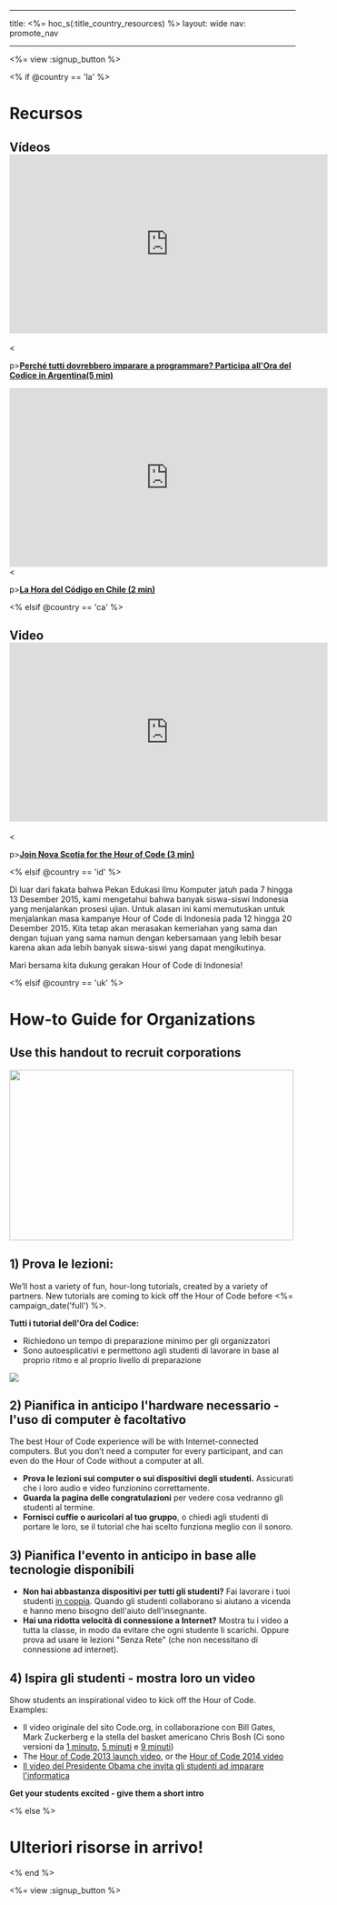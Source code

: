 * * *

title: <%= hoc_s(:title_country_resources) %> layout: wide nav: promote_nav

* * *

<%= view :signup_button %>

<% if @country == 'la' %>

# Recursos

## Vídeos <iframe width="560" height="315" src="https://www.youtube.com/embed/HrBh2165KjE" frameborder="0" allowfullscreen></iframe>
<

p>[**Perché tutti dovrebbero imparare a programmare? Participa all'Ora del Codice in Argentina(5 min)**](https://www.youtube.com/watch?v=HrBh2165KjE)

  
 <iframe width="560" height="315" src="https://www.youtube.com/embed/_vq6Wpb-WyQ" frameborder="0" allowfullscreen></iframe>
<

p>[**La Hora del Código en Chile (2 min)**](https://www.youtube.com/watch?v=vq6Wpb-WyQ)

<% elsif @country == 'ca' %>

## Video <iframe width="560" height="315" src="https://www.youtube.com/embed/k3cg1e27zQM" frameborder="0" allowfullscreen></iframe>
<

p>[**Join Nova Scotia for the Hour of Code (3 min)**](https://www.youtube.com/watch?v=k3cg1e27zQM)

<% elsif @country == 'id' %>

Di luar dari fakata bahwa Pekan Edukasi Ilmu Komputer jatuh pada 7 hingga 13 Desember 2015, kami mengetahui bahwa banyak siswa-siswi Indonesia yang menjalankan prosesi ujian. Untuk alasan ini kami memutuskan untuk menjalankan masa kampanye Hour of Code di Indonesia pada 12 hingga 20 Desember 2015. Kita tetap akan merasakan kemeriahan yang sama dan dengan tujuan yang sama namun dengan kebersamaan yang lebih besar karena akan ada lebih banyak siswa-siswi yang dapat mengikutinya.

Mari bersama kita dukung gerakan Hour of Code di Indonesia!

<% elsif @country == 'uk' %>

# How-to Guide for Organizations

## Use this handout to recruit corporations

[<img width="500" height="300" src="<%= localized_image('/images/corporations.png') %>" />](<%= localized_file('/files/corporations.pdf') %>)

## 1) Prova le lezioni:

We’ll host a variety of fun, hour-long tutorials, created by a variety of partners. New tutorials are coming to kick off the Hour of Code before <%= campaign_date('full') %>.

**Tutti i tutorial dell'Ora del Codice:**

  * Richiedono un tempo di preparazione minimo per gli organizzatori
  * Sono autoesplicativi e permettono agli studenti di lavorare in base al proprio ritmo e al proprio livello di preparazione

[![](https://uk.code.org/images/tutorials.png)](https://uk.code.org/learn)

## 2) Pianifica in anticipo l'hardware necessario - l'uso di computer è facoltativo

The best Hour of Code experience will be with Internet-connected computers. But you don’t need a computer for every participant, and can even do the Hour of Code without a computer at all.

  * **Prova le lezioni sui computer o sui dispositivi degli studenti.** Assicurati che i loro audio e video funzionino correttamente.
  * **Guarda la pagina delle congratulazioni** per vedere cosa vedranno gli studenti al termine. 
  * **Fornisci cuffie o auricolari al tuo gruppo**, o chiedi agli studenti di portare le loro, se il tutorial che hai scelto funziona meglio con il sonoro.

## 3) Pianifica l'evento in anticipo in base alle tecnologie disponibili

  * **Non hai abbastanza dispositivi per tutti gli studenti?** Fai lavorare i tuoi studenti [in coppia](http://www.ncwit.org/resources/pair-programming-box-power-collaborative-learning). Quando gli studenti collaborano si aiutano a vicenda e hanno meno bisogno dell'aiuto dell'insegnante.
  * **Hai una ridotta velocità di connessione a Internet?** Mostra tu i video a tutta la classe, in modo da evitare che ogni studente li scarichi. Oppure prova ad usare le lezioni "Senza Rete" (che non necessitano di connessione ad internet).

## 4) Ispira gli studenti - mostra loro un video

Show students an inspirational video to kick off the Hour of Code. Examples:

  * Il video originale del sito Code.org, in collaborazione con Bill Gates, Mark Zuckerberg e la stella del basket americano Chris Bosh (Ci sono versioni da [1 minuto](https://www.youtube.com/watch?v=qYZF6oIZtfc), [5 minuti](https://www.youtube.com/watch?v=nKIu9yen5nc) e [9 minuti](https://www.youtube.com/watch?v=dU1xS07N-FA))
  * The [Hour of Code 2013 launch video](https://www.youtube.com/watch?v=FC5FbmsH4fw), or the [Hour of Code 2014 video](https://www.youtube.com/watch?v=96B5-JGA9EQ)
  * [Il video del Presidente Obama che invita gli studenti ad imparare l'informatica](https://www.youtube.com/watch?v=6XvmhE1J9PY)

**Get your students excited - give them a short intro**

<% else %>

# Ulteriori risorse in arrivo!

<% end %>

<%= view :signup_button %>